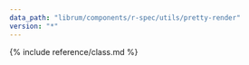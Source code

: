 ```yaml
---
data_path: "librum/components/r-spec/utils/pretty-render"
version: "*"
---
```


{% include reference/class.md %}
